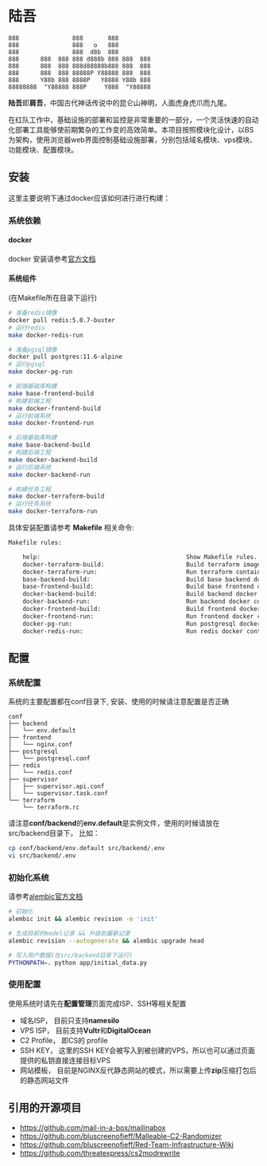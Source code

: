 # 陆吾

```
888               888       888          
888               888   o   888          
888               888  d8b  888          
888      888  888 888 d888b 888 888  888 
888      888  888 888d88888b888 888  888 
888      888  888 88888P Y88888 888  888 
888      Y88b 888 8888P   Y8888 Y88b 888 
88888888  "Y88888 888P     Y888  "Y88888 
```

**陆吾**即**肩吾**，中国古代神话传说中的昆仑山神明，人面虎身虎爪而九尾。

在红队工作中，基础设施的部署和监控是非常重要的一部分，一个灵活快速的自动化部署工具能够使前期繁杂的工作变的高效简单。本项目按照模块化设计，以BS为架构，使用浏览器web界面控制基础设施部署，分别包括域名模块、vps模块、功能模块、配置模块。

## 安装

这里主要说明下通过docker应该如何进行进行构建：

### 系统依赖

#### docker

docker 安装请参考[官方文档](https://docs.docker.com/engine/install/)

#### 系统组件

(在Makefile所在目录下运行)
```bash
# 准备redis镜像
docker pull redis:5.0.7-buster
# 运行redis
make docker-redis-run

# 准备pgsql镜像
docker pull postgres:11.6-alpine
# 运行pgsql
make docker-pg-run

# 前端基础库构建
make base-frontend-build
# 构建前端工程
make docker-frontend-build
# 运行前端系统
make docker-frontend-run

# 后端基础库构建
make base-backend-build
# 构建后端工程
make docker-backend-build
# 运行后端系统
make docker-backend-run

# 构建任务工程
make docker-terraform-build
# 运行任务系统
make docker-terraform-run
```

具体安装配置请参考 **Makefile** 相关命令:

```bash
Makefile rules:

    help:                                         Show Makefile rules.
    docker-terraform-build:                       Build terraform image.
    docker-terraform-run:                         Run terraform container.
    base-backend-build:                           Build base backend docker image.
    base-frontend-build:                          Build base frontend docker image.
    docker-backend-build:                         Build backend docker image.
    docker-backend-run:                           Run backend docker container.
    docker-frontend-build:                        Build frontend docker image.
    docker-frontend-run:                          Run frontend docker container.
    docker-pg-run:                                Run postgresql docker container.
    docker-redis-run:                             Run redis docker container.
```

## 配置

### 系统配置
系统的主要配置都在conf目录下, 安装、使用的时候请注意配置是否正确

```
conf
├── backend
│   └── env.default
├── frontend
│   └── nginx.conf
├── postgresql
│   └── postgresql.conf
├── redis
│   └── redis.conf
├── supervisor
│   ├── supervisor.api.conf
│   └── supervisor.task.conf
└── terraform
    └── terraform.rc
```

请注意**conf/backend**的**env.default**是实例文件，使用的时候请放在src/backend目录下， 比如：
```bash
cp conf/backend/env.default src/backend/.env
vi src/backend/.env
```

### 初始化系统

请参考[alembic官方文档](https://alembic.sqlalchemy.org/en/latest/tutorial.html)
```bash
# 初始化
alembic init && alembic revision -m 'init'

# 生成目前的model记录 && 升级到最新记录
alembic revision --autogenerate && alembic upgrade head

# 写入用户数据(在src/backend目录下运行)
PYTHONPATH=. python app/initial_data.py 
```

### 使用配置

使用系统时请先在**配置管理**页面完成ISP、SSH等相关配置

- 域名ISP， 目前只支持**namesilo**
- VPS ISP， 目前支持**Vultr**和**DigitalOcean**
- C2 Profile， 即CS的 profile
- SSH KEY， 这里的SSH KEY会被写入到被创建的VPS，所以也可以通过页面提供的私钥直接连接目标VPS
- 网站模板， 目前是NGINX反代静态网站的模式，所以需要上传**zip**压缩打包后的静态网站文件


## 引用的开源项目
* https://github.com/mail-in-a-box/mailinabox
* https://github.com/bluscreenofjeff/Malleable-C2-Randomizer
* https://github.com/bluscreenofjeff/Red-Team-Infrastructure-Wiki
* https://github.com/threatexpress/cs2modrewrite
